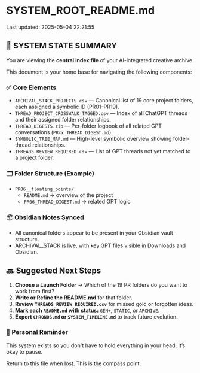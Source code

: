 # SYSTEM_ROOT_README.md
Last updated: 2025-05-04 22:21:55

## 🧭 SYSTEM STATE SUMMARY

You are viewing the **central index file** of your AI-integrated creative archive.

This document is your home base for navigating the following components:

### ✅ Core Elements
- `ARCHIVAL_ST4CK_PROJECTS.csv` — Canonical list of 19 core project folders, each assigned a symbolic ID (PR01–PR19).
- `THREAD_PROJECT_CROSSWALK_TAGGED.csv` — Index of all ChatGPT threads and their assigned folder relationships.
- `THREAD_DIGESTS.zip` — Per-folder logbook of all related GPT conversations (`PRxx_THREAD_DIGEST.md`).
- `SYMBOLIC_TREE_MAP.md` — High-level symbolic overview showing folder-thread relationships.
- `THREADS_REVIEW_REQUIRED.csv` — List of GPT threads not yet matched to a project folder.

### 🗂 Folder Structure (Example)
- `PR06__floating_points/`
  - `README.md` → overview of the project
  - `PR06_THREAD_DIGEST.md` → related GPT logic

### 📦 Obsidian Notes Synced
- All canonical folders appear to be present in your Obsidian vault structure.
- ARCHIVAL_STACK is live, with key GPT files visible in Downloads and Obsidian.

## 🔜 Suggested Next Steps
1. **Choose a Launch Folder** → Which of the 19 PR folders do you want to work from first?
2. **Write or Refine the README.md** for that folder.
3. **Review `THREADS_REVIEW_REQUIRED.csv`** for missed gold or forgotten ideas.
4. **Mark each `README.md` with status:** `GEN+`, `STATIC`, or `ARCHIVE`.
5. **Export `CHRONOS.md` or `SYSTEM_TIMELINE.md`** to track future evolution.

### 🌱 Personal Reminder
This system exists so you don't have to hold everything in your head. It’s okay to pause.

Return to this file when lost. This is the compass point.